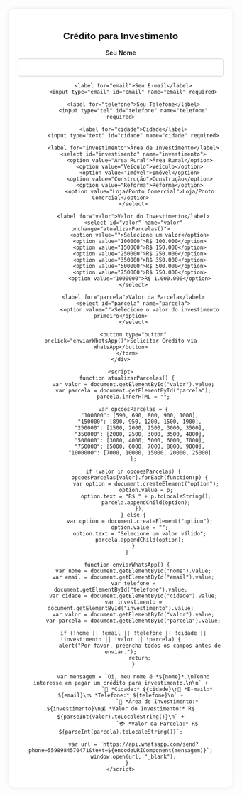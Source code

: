 
<html lang="pt-BR">
<head>
    <meta charset="UTF-8">
    <meta name="viewport" content="width=device-width, initial-scale=1.0">
    <title>Crédito para Investimento</title>
    <style>
        body {
            font-family: Arial, sans-serif;
            background: url('https://i.imgur.com/aPLuDmc.jpeg') no-repeat center center fixed;
            background-size: cover;
            text-align: center;
            padding: 20px;
            margin: 0;
        }
        .container {
            background: rgba(255, 255, 255, 0.9);
            padding: 20px;
            border-radius: 10px;
            box-shadow: 0px 0px 10px rgba(0, 0, 0, 0.1);
            max-width: 500px;
            margin: auto;
        }
        label {
            font-weight: bold;
            display: block;
            margin-top: 10px;
        }
        select, input {
            width: 100%;
            padding: 10px;
            margin-top: 5px;
            border: 1px solid #ccc;
            border-radius: 5px;
            font-size: 16px;
        }
        button {
            background-color: #28a745;
            color: white;
            padding: 10px;
            border: none;
            border-radius: 5px;
            cursor: pointer;
            margin-top: 15px;
            width: 100%;
            font-size: 18px;
        }
        button:hover {
            background-color: #218838;
        }
        @media (max-width: 600px) {
            .container {
                width: 90%;
            }
        }
    </style>
</head>
<body>
    <div class="container">
        <h2>Crédito para Investimento</h2>
        <form id="creditoForm">
            <label for="nome">Seu Nome</label>
            <input type="text" id="nome" name="nome" required>
            
            <label for="email">Seu E-mail</label>
            <input type="email" id="email" name="email" required>
            
            <label for="telefone">Seu Telefone</label>
            <input type="tel" id="telefone" name="telefone" required>
            
            <label for="cidade">Cidade</label>
            <input type="text" id="cidade" name="cidade" required>
            
            <label for="investimento">Área de Investimento</label>
            <select id="investimento" name="investimento">
                <option value="Área Rural">Área Rural</option>
                <option value="Veículo">Veículo</option>
                <option value="Imóvel">Imóvel</option>
                <option value="Construção">Construção</option>
                <option value="Reforma">Reforma</option>
                <option value="Loja/Ponto Comercial">Loja/Ponto Comercial</option>
            </select>
            
            <label for="valor">Valor do Investimento</label>
            <select id="valor" name="valor" onchange="atualizarParcelas()">
                <option value="">Selecione um valor</option>
                <option value="100000">R$ 100.000</option>
                <option value="150000">R$ 150.000</option>
                <option value="250000">R$ 250.000</option>
                <option value="350000">R$ 350.000</option>
                <option value="500000">R$ 500.000</option>
                <option value="750000">R$ 750.000</option>
                <option value="1000000">R$ 1.000.000</option>
            </select>
            
            <label for="parcela">Valor da Parcela</label>
            <select id="parcela" name="parcela">
                <option value="">Selecione o valor do investimento primeiro</option>
            </select>
            
            <button type="button" onclick="enviarWhatsApp()">Solicitar Crédito via WhatsApp</button>
        </form>
    </div>

    <script>
        function atualizarParcelas() {
            var valor = document.getElementById("valor").value;
            var parcela = document.getElementById("parcela");
            parcela.innerHTML = "";

            var opcoesParcelas = {
                "100000": [590, 690, 800, 900, 1000],
                "150000": [890, 950, 1200, 1500, 1900],
                "250000": [1500, 2000, 2500, 3000, 3500],
                "350000": [2000, 2500, 3000, 3500, 4000],
                "500000": [3000, 4000, 5000, 6000, 7000],
                "750000": [5000, 6000, 7000, 8000, 9000],
                "1000000": [7000, 10000, 15000, 20000, 25000]
            };

            if (valor in opcoesParcelas) {
                opcoesParcelas[valor].forEach(function(p) {
                    var option = document.createElement("option");
                    option.value = p;
                    option.text = "R$ " + p.toLocaleString();
                    parcela.appendChild(option);
                });
            } else {
                var option = document.createElement("option");
                option.value = "";
                option.text = "Selecione um valor válido";
                parcela.appendChild(option);
            }
        }

        function enviarWhatsApp() {
            var nome = document.getElementById("nome").value;
            var email = document.getElementById("email").value;
            var telefone = document.getElementById("telefone").value;
            var cidade = document.getElementById("cidade").value;
            var investimento = document.getElementById("investimento").value;
            var valor = document.getElementById("valor").value;
            var parcela = document.getElementById("parcela").value;

            if (!nome || !email || !telefone || !cidade || !investimento || !valor || !parcela) {
                alert("Por favor, preencha todos os campos antes de enviar.");
                return;
            }

            var mensagem = `Oi, meu nome é *${nome}*.\nTenho interesse em pegar um crédito para investimento.\n\n` +
                           `📍 *Cidade:* ${cidade}\n📩 *E-mail:* ${email}\n📞 *Telefone:* ${telefone}\n` +
                           `🏡 *Área de Investimento:* ${investimento}\n💰 *Valor do Investimento:* R$ ${parseInt(valor).toLocaleString()}\n` +
                           `💳 *Valor da Parcela:* R$ ${parseInt(parcela).toLocaleString()}`;

            var url = `https://api.whatsapp.com/send?phone=5598984570471&text=${encodeURIComponent(mensagem)}`;
            window.open(url, "_blank");
        }
    </script>
</body>
</html>

